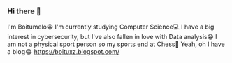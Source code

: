 ### Hi there 👋

I'm Boitumelo😀
I'm currently studying Computer Science💻
I have a big interest in cybersecurity, but I've also fallen in love with Data analysis😁
I am not a physical sport person so my sports end at Chess👀
Yeah, oh I have a blog😂
https://boituxz.blogspot.com/
